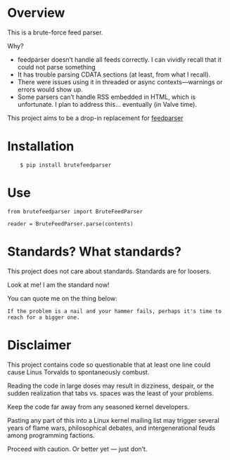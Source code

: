 # Overview

This is a brute-force feed parser.

Why?

 - feedparser doesn’t handle all feeds correctly. I can vividly recall that it could not parse something
 - It has trouble parsing CDATA sections (at least, from what I recall).
 - There were issues using it in threaded or async contexts—warnings or errors would show up.
 - Some parsers can’t handle RSS embedded in HTML, which is unfortunate. I plan to address this... eventually (in Valve time).

This project aims to be a drop-in replacement for [feedparser](https://github.com/kurtmckee/feedparser)

# Installation

```
    $ pip install brutefeedparser
```

# Use

```
from brutefeedparser import BruteFeedParser

reader = BruteFeedParser.parse(contents)
```

# Standards? What standards?

This project does not care about standards. Standards are for loosers. 

Look at me! I am the standard now!

You can quote me on the thing below:
```
If the problem is a nail and your hammer fails, perhaps it's time to reach for a bigger one.
```

# Disclaimer

This project contains code so questionable that at least one line could cause Linus Torvalds to spontaneously combust.

Reading the code in large doses may result in dizziness, despair, or the sudden realization that tabs vs. spaces was the least of your problems.

Keep the code far away from any seasoned kernel developers.

Pasting any part of this into a Linux kernel mailing list may trigger several years of flame wars, philosophical debates, and intergenerational feuds among programming factions.

Proceed with caution. Or better yet — just don’t.
